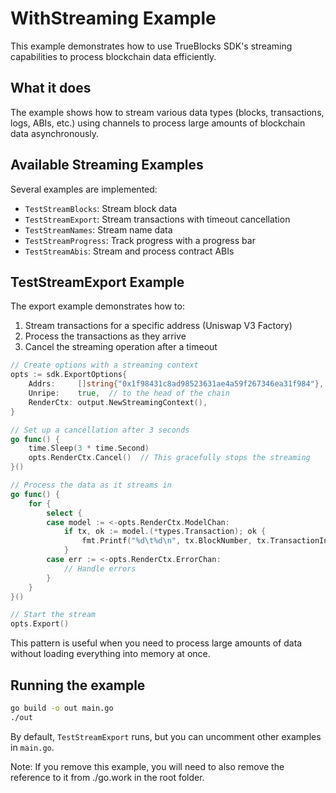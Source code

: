 # WithStreaming Example

This example demonstrates how to use TrueBlocks SDK's streaming capabilities to process blockchain data efficiently.

## What it does

The example shows how to stream various data types (blocks, transactions, logs, ABIs, etc.) using channels to process large amounts of blockchain data asynchronously.

## Available Streaming Examples

Several examples are implemented:

- `TestStreamBlocks`: Stream block data
- `TestStreamExport`: Stream transactions with timeout cancellation
- `TestStreamNames`: Stream name data
- `TestStreamProgress`: Track progress with a progress bar
- `TestStreamAbis`: Stream and process contract ABIs

## TestStreamExport Example

The export example demonstrates how to:

1. Stream transactions for a specific address (Uniswap V3 Factory)
2. Process the transactions as they arrive
3. Cancel the streaming operation after a timeout

```go
// Create options with a streaming context
opts := sdk.ExportOptions{
    Addrs:     []string{"0x1f98431c8ad98523631ae4a59f267346ea31f984"},
    Unripe:    true,  // to the head of the chain
    RenderCtx: output.NewStreamingContext(),
}

// Set up a cancellation after 3 seconds
go func() {
    time.Sleep(3 * time.Second)
    opts.RenderCtx.Cancel()  // This gracefully stops the streaming
}()

// Process the data as it streams in
go func() {
    for {
        select {
        case model := <-opts.RenderCtx.ModelChan:
            if tx, ok := model.(*types.Transaction); ok {
                fmt.Printf("%d\t%d\n", tx.BlockNumber, tx.TransactionIndex)
            }
        case err := <-opts.RenderCtx.ErrorChan:
            // Handle errors
        }
    }
}()

// Start the stream
opts.Export()
```

This pattern is useful when you need to process large amounts of data without loading everything into memory at once.

## Running the example

```bash
go build -o out main.go
./out
```

By default, `TestStreamExport` runs, but you can uncomment other examples in `main.go`.

Note: If you remove this example, you will need to also remove the reference to it from ./go.work in the root folder.
